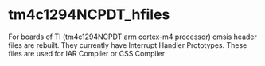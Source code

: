 # tm4c1294NCPDT_hfiles
For boards of TI (tm4c1294NCPDT arm cortex-m4 processor) cmsis header files are rebuilt. They currently have  Interrupt Handler Prototypes. 
These files are used for IAR Compiler or CSS Compiler
